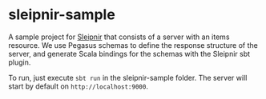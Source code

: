 # sleipnir-sample
A sample project for [Sleipnir](https://github.com/dmitriy-yefremov/sleipnir) that consists of a server with an items resource. We use Pegasus schemas to define the response structure of the server, and generate Scala bindings for the schemas with the Sleipnir sbt plugin.

To run, just execute `sbt run` in the sleipnir-sample folder. The server will start by default on `http://localhost:9000`.